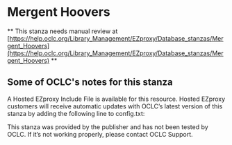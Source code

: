 # Mergent Hoovers
** This stanza needs manual review at [https://help.oclc.org/Library_Management/EZproxy/Database_stanzas/Mergent_Hoovers](https://help.oclc.org/Library_Management/EZproxy/Database_stanzas/Mergent_Hoovers) **

## Some of OCLC's notes for this stanza

A Hosted EZproxy Include File is available for this resource. Hosted EZproxy customers will receive automatic updates with OCLC&rsquo;s latest version of this stanza by adding the following line to config.txt:

This stanza was provided by the publisher and has not been tested by OCLC. If it&rsquo;s not working properly, please contact OCLC Support.
